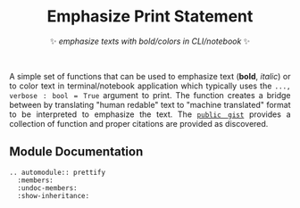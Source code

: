 <div align = "center">

# Emphasize Print Statement

✨ *emphasize texts with bold/colors in CLI/notebook* ✨

</div>

<br>

<div align = "justify">

A simple set of functions that can be used to emphasize text (**bold**, *italic*) or to color text in terminal/notebook
application which typically uses the `..., verbose : bool = True` argument to print. The function creates a bridge
between by translating "human redable" text to "machine translated" format to be interpreted to emphasize the text. The
[`public gist`](https://gist.github.com/ZenithClown/c6b4c51de4d4dac564ecbe0e178955cb) provides a collection of function
and proper citations are provided as discovered.

## Module Documentation

```{eval-rst}
.. automodule:: prettify
  :members:
  :undoc-members:
  :show-inheritance:
```

</div>
